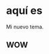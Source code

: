 <properties 
        pageTitle="título de la página" 
        description="description" 
        services="powerbi" 
        documentationCenter="" 
        authors="maggiesMSFT" />

# aquí es

Mi nuevo tema.

## WOW

